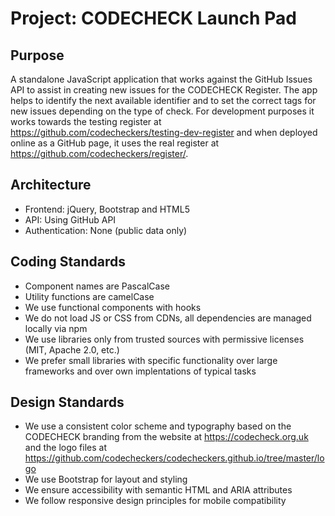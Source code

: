 # Project: CODECHECK Launch Pad

## Purpose

A standalone JavaScript application that works against the GitHub Issues API to assist in creating new issues for the CODECHECK Register. The app helps to identify the next available identifier and to set the correct tags for new issues depending on the type of check. For development purposes it works towards the testing register at <https://github.com/codecheckers/testing-dev-register> and when deployed online as a GitHub page, it uses the real register at <https://github.com/codecheckers/register/>.

## Architecture

- Frontend: jQuery, Bootstrap and HTML5
- API: Using GitHub API
- Authentication: None (public data only)

## Coding Standards

- Component names are PascalCase
- Utility functions are camelCase
- We use functional components with hooks
- We do not load JS or CSS from CDNs, all dependencies are managed locally via npm
- We use libraries only from trusted sources with permissive licenses (MIT, Apache 2.0, etc.)
- We prefer small libraries with specific functionality over large frameworks and over own implentations of typical tasks

## Design Standards

- We use a consistent color scheme and typography based on the CODECHECK branding from the website at <https://codecheck.org.uk> and the logo files at <https://github.com/codecheckers/codecheckers.github.io/tree/master/logo>
- We use Bootstrap for layout and styling
- We ensure accessibility with semantic HTML and ARIA attributes
- We follow responsive design principles for mobile compatibility
